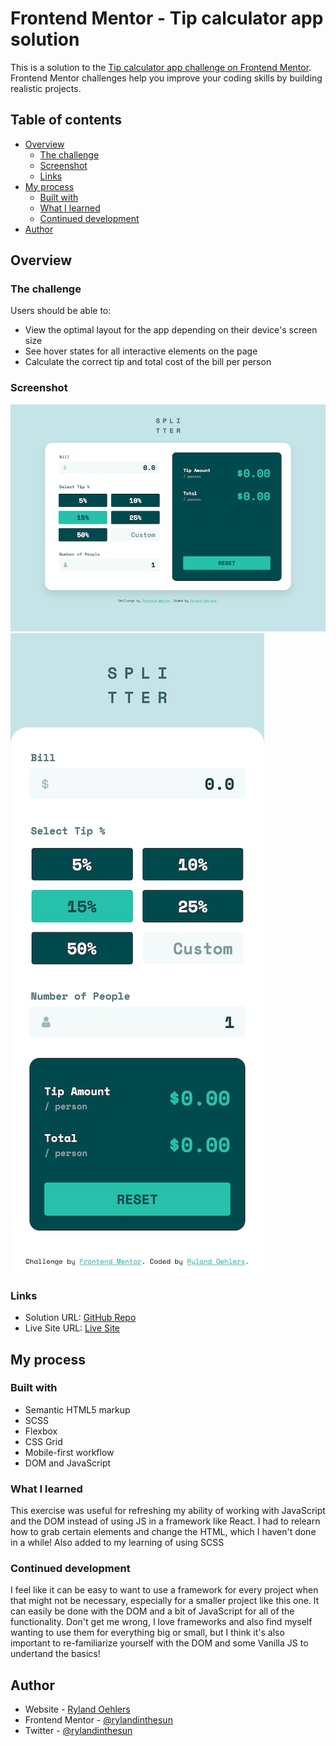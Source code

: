# Frontend Mentor - Tip calculator app solution

This is a solution to the [Tip calculator app challenge on Frontend Mentor](https://www.frontendmentor.io/challenges/tip-calculator-app-ugJNGbJUX). Frontend Mentor challenges help you improve your coding skills by building realistic projects.

## Table of contents

- [Overview](#overview)
  - [The challenge](#the-challenge)
  - [Screenshot](#screenshot)
  - [Links](#links)
- [My process](#my-process)
  - [Built with](#built-with)
  - [What I learned](#what-i-learned)
  - [Continued development](#continued-development)
- [Author](#author)

## Overview

### The challenge

Users should be able to:

- View the optimal layout for the app depending on their device's screen size
- See hover states for all interactive elements on the page
- Calculate the correct tip and total cost of the bill per person

### Screenshot

![Desktop Screenshot](./screenshots/desktop-screenshot.png)
![Mobile Screenshot](./screenshots/mobile-screenshot.png)

### Links

- Solution URL: [GitHub Repo](https://github.com/rylandinthesun/tip-calculator-app)
- Live Site URL: [Live Site](https://rylandinthesun.github.io/tip-calculator-app/)

## My process

### Built with

- Semantic HTML5 markup
- SCSS
- Flexbox
- CSS Grid
- Mobile-first workflow
- DOM and JavaScript

### What I learned

This exercise was useful for refreshing my ability of working with JavaScript and the DOM instead of using JS in a framework like React. I had to relearn how to grab certain elements and change the HTML, which I haven't done in a while! Also added to my learning of using SCSS

### Continued development

I feel like it can be easy to want to use a framework for every project when that might not be necessary, especially for a smaller project like this one. It can easily be done with the DOM and a bit of JavaScript for all of the functionality. Don't get me wrong, I love frameworks and also find myself wanting to use them for everything big or small, but I think it's also important to re-familiarize yourself with the DOM and some Vanilla JS to undertand the basics!

## Author

- Website - [Ryland Oehlers](https://www.rylandoehlers.com)
- Frontend Mentor - [@rylandinthesun](https://www.frontendmentor.io/profile/rylandinthesun)
- Twitter - [@rylandinthesun](https://www.twitter.com/rylandinthesun)

